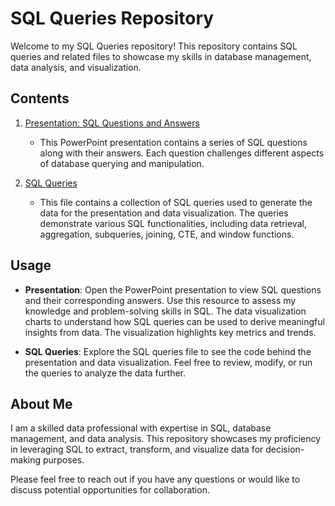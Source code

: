 # SQL Queries Repository

Welcome to my SQL Queries repository! This repository contains SQL queries and related files to showcase my skills in database management, data analysis, and visualization.

## Contents

1. [Presentation: SQL Questions and Answers](./sql-project-miramontesb-PPT.pdf)
   - This PowerPoint presentation contains a series of SQL questions along with their answers. Each question challenges different aspects of database querying and manipulation.

3. [SQL Queries](./SQL_Queries.sql)
   - This file contains a collection of SQL queries used to generate the data for the presentation and data visualization. The queries demonstrate various SQL functionalities, including data retrieval, aggregation, subqueries, joining, CTE, and window functions.

## Usage

- **Presentation**: Open the PowerPoint presentation to view SQL questions and their corresponding answers. Use this resource to assess my knowledge and problem-solving skills in SQL. The data visualization charts to understand how SQL queries can be used to derive meaningful insights from data. The visualization highlights key metrics and trends.
  
- **SQL Queries**: Explore the SQL queries file to see the code behind the presentation and data visualization. Feel free to review, modify, or run the queries to analyze the data further.

## About Me

I am a skilled data professional with expertise in SQL, database management, and data analysis. This repository showcases my proficiency in leveraging SQL to extract, transform, and visualize data for decision-making purposes.

Please feel free to reach out if you have any questions or would like to discuss potential opportunities for collaboration.

